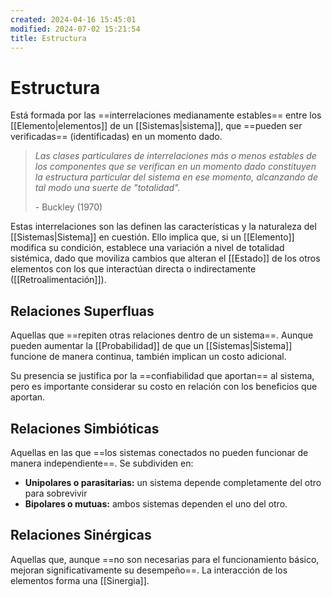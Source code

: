 ```yaml
---
created: 2024-04-16 15:45:01
modified: 2024-07-02 15:21:54
title: Estructura
---
```


# Estructura

Está formada por las ==interrelaciones medianamente estables== entre los [[Elemento|elementos]] de un [[Sistemas|sistema]], que ==pueden ser verificadas== (identificadas) en un momento dado. 

> *Las clases particulares de interrelaciones más o menos estables de los componentes que se verifican en un momento dado constituyen la estructura particular del sistema en ese momento, alcanzando de tal modo una suerte de "totalidad".*
> 
> \- Buckley (1970)

Estas interrelaciones son las definen las características y la naturaleza del [[Sistemas|Sistema]] en cuestión. Ello implica que, si un [[Elemento]] modifica su condición, establece una variación a nivel de totalidad sistémica, dado que moviliza cambios que alteran el [[Estado]] de los otros elementos con los que interactúan directa o indirectamente ([[Retroalimentación]]).

## Relaciones Superfluas

Aquellas que ==repiten otras relaciones dentro de un sistema==. Aunque pueden aumentar la [[Probabilidad]] de que un [[Sistemas|Sistema]] funcione de manera continua, también implican un costo adicional.

Su presencia se justifica por la ==confiabilidad que aportan== al sistema, pero es importante considerar su costo en relación con los beneficios que aportan.

## Relaciones Simbióticas

Aquellas en las que ==los sistemas conectados no pueden funcionar de manera independiente==. Se subdividen en:

- **Unipolares o parasitarias:** un sistema depende completamente del otro para sobrevivir
- **Bipolares o mutuas:** ambos sistemas dependen el uno del otro.

## Relaciones Sinérgicas

Aquellas que, aunque ==no son necesarias para el funcionamiento básico, mejoran significativamente su desempeño==. La interacción de los elementos forma una [[Sinergia]].
